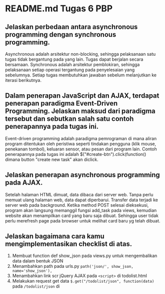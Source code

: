 # README.md Tugas 6 PBP

## Jelaskan perbedaan antara asynchronous programming dengan synchronous programming.

Asynchronous adalah arsitektur non-blocking, sehingga pelaksanaan satu tugas tidak bergantung pada yang lain. Tugas dapat berjalan secara bersamaan. Synchronous adalah arsitektur pemblokiran, sehingga pelaksanaan setiap operasi tergantung pada penyelesaian yang sebelumnya. Setiap tugas membutuhkan jawaban sebelum melanjutkan ke iterasi berikutnya.

## Dalam penerapan JavaScript dan AJAX, terdapat penerapan paradigma Event-Driven Programming. Jelaskan maksud dari paradigma tersebut dan sebutkan salah satu contoh penerapannya pada tugas ini.

Event-driven programming adalah paradigma pemrograman di mana aliran program ditentukan oleh peristiwa seperti tindakan pengguna (klik mouse, penekanan tombol), keluaran sensor, atau pesan dari program lain. Contoh penerapannya pada tugas ini adalah $("#create-btn").click(function() dimana button "create new task" akan diclick.

## Jelaskan penerapan asynchronous programming pada AJAX.

Setelah halaman HTML dimuat, data dibaca dari server web. Tanpa perlu memuat ulang halaman web, data dapat diperbarui. Transfer data terjadi ke server web pada background. Ketika method POST selesai dieksekusi, program akan langsung memanggil fungsi add_task pada views, kemudian website akan menampilkan card yang baru saja dibuat. Sehingga user tidak perlu merefresh page pada browser untuk melihat card baru yg telah dibuat.

## Jelaskan bagaimana cara kamu mengimplementasikan checklist di atas.

1. Membuat function def show_json pada views.py untuk mengembalikan data dalam bentuk JSON
2. Menambahkan path pada urls.py `path('json/', show_json, name='show_json'),`
3. Menambahkan link scr jQuery AJAX pada `<script>` di todolist.html
4. Melakukan request get data `$.get("/todolist/json", function(data)` pada `/todolist/json` di <script> todolist.html untuk menampilkan card yg telah dibuat di web dengan for loop
5. Membuat tombol "+ New Task" yang membuka sebuah modal dengan form untuk menambahkan task dengan menggunakan Bootstrap
6. Modal dapat diisi dengan task title dan description
7. Membuat function def add_task(request): pada views.py untuk mengembalikan data yg telah diinput user berupa JsonResponse
8. Menambahkan path pada urls.py `path('add/', add_task, name='add_task'),`
9. Membuat request post data `$.post("/todolist/add/")` saat create button diclick untuk menampilkan data yg telah diinput di modal sebagai card baru pada web utama
10. Menambahkan `data-bs-dismiss="modal"` pada tombol Create Task untuk menutup modal saat new task di create.
11. Program akan melakukan refresh pada halaman utama secara asinkronus untuk menampilkan list terbaru tanpa reload seluruh page.
